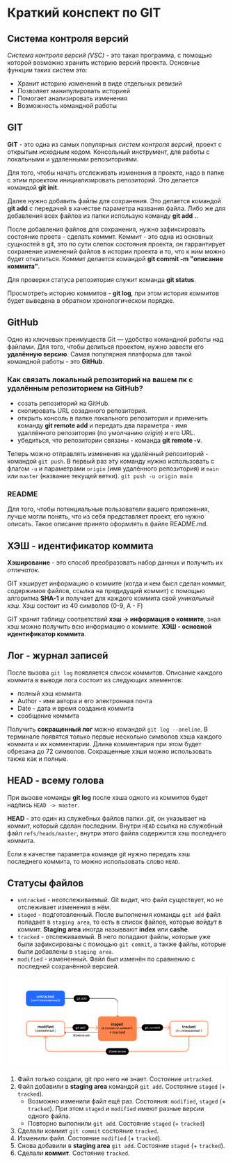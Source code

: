 # Краткий конспект по GIT

## Система контроля версий
*Система контроля версий (VSC)* - это такая программа, с помощью которой возможно хранить историю версий проекта.
Основные функции таких систем это:
* Хранит историю изменений в виде отдельных ревизий
* Позволяет манипулировать историей
* Помогает анализировать изменения
* Возможность командной работы

## GIT
**GIT** - это одна из самых популярных *систем контроля версий*, проект с открытым исходным кодом.
Консольный инструмент, для работы с локальными и удаленными репозиториями.

Для того, чтобы начать отслеживать изменения в проекте, надо в папке с этим проектом инициализировать репозиторий. Это делается командой **git init**.

Далее нужно добавить файлы для сохранения. Это делается командой **git add** с передачей в качестве параметра названия файла.
Либо же для добавления всех файлов из папки использую команду **git add .**.

После добавления файлов для сохранения, нужно зафиксировать состояние проета - сделать коммит. Коммит - это одна из основных сущностей в git, это по сути слепок состояния проекта,
он гаррантирует сохранение изменений файлов в истории проекта и то, что к ним можно будет откатиться. Коммит делается командой **git commit -m "описание коммита"**.

Для проверки статуса репозитория служит команда **git status**.

Просмотреть историю коммитов - **git log**, при этом история коммитов будет выведена в обратном хронологическом порядке.

## GitHub

Одно из ключевых преимуществ Git — удобство командной работы над файлами. Для того, чтобы делиться проектом, нужно завести его **удалённую версию**.
Самая популярная платформа для такой командной работы - это **GitHub**. 

### Как связать локальный репозиторий на вашем пк с удалённым репозиторием на GitHub?
* созать репозиторий на GitHub.
* скопировать URL созаднного репозитория.
* открыть консоль в папке локального репозитория и применить команду **git remote add** и передать два параметра - имя удаллённого репозитория (по умолчанию *origin*) и его URL.
* убедиться, что репозитории связаны - команда **git remote -v**.

Теперь можно отправлять изменения на удалённый репозиторий - командой `git push`. В первый раз эту команду нужно использовать с флагом `-u` и параметрами `origin`
(имя удалённого репозитория) и `main` или `master` (название текущей ветки). `git push -u origin main`

### README

Для того, чтобы потенциальные пользователи вашего приложения, лучше могли понять, что из себя представляет проект, его нужно описать. Такое описание принято оформлять в файле README.md.

## ХЭШ - идентификатор коммита

**Хэширование** - это способ преобразовать набор данных и получить их *отпечаток*.

GIT хэширует информацию о коммите (когда и кем бысл сделан коммит, содержимое файлов, ссылка на предидущий коммит) с помощью алгоритма **SHA-1** и получает для каждого коммита свой *уникальный хэш*.
Хэш состоит из 40 символов (0-9, A - F)

GIT хранит таблицу соответствий **хэш -> информация о коммите**, зная хэш можно получить всю информацию о коммите. **ХЭШ - основной идентификатор коммита**.

## Лог - журнал записей

После вызова `git log` появляется список коммитов. Описание каждого коммита в выводе лога состоит из следующих элементов:
* полный хэш коммита
* Author - имя автора и его электронная почта
* Date - дата и время создания коммита
* сообщение коммита

Получить **сокращенный лог** можно командой `git log --oneline`. В терминале появятся только первые несколько символов хэша каждого коммита и их комментарии.
Длина комментария при этом будет обрезана до 72 символов. Сокращенные хэши можно использовать также как и полные.

## HEAD - всему голова

При вызове команды **git log** после хэша одного из коммитов будет надпись `HEAD -> master`.

**HEAD** - это один из служебных файлов папки *.git*, он указывает на коммит, который сделан последним.
Внутри `HEAD` ссылка на служебный файл `refs/heads/master`, внутри этого файла содержится хэш последнего коммита.

Если в качестве параметра команде git нужно передать хэш последнего коммита, то можно использовать слово `HEAD`.

## Статусы файлов

* `untracked` - неотслеживаемый. Git видит, что файл существует, но не отслеживает изменения в нём.
* `staged` - подготовленный. После выполнения команды `git add` файл попадает в `staging area`, то есть в список файлов, которые войдут в коммит. **Staging area** иногда назыввают **index** или **cashe**.
* `tracked` - отслеживаемый. В него попадают файлы, которые уже были зафиксированы с помощью `git commit`, а также файлы, которые были добавлены в `staging area`.
* `modified` - измененный. Файл был изменён по сравнению с последней сохранённой версией.

![Диаграмма изменения статусов](/img/status_scheme.PNG)

1. Файл только создали, git про него не знает. Состояние `untracked`.
2. Файл добавили в **staging area** командой `git add`. Состояние `staged` (+ `tracked`).
    - Возможно изменили файл ещё раз. Состояния: `modified`, `staged` (+ `tracked`).
	При этом `staged` и `modified` имеют разные версии одного файла.
    - Повторно выполнили `git add`. Состояние `staged` (+ `tracked`)
3. Сделали коммит `git commit` состояние `tracked`.
4. Изменили файл. Состояние `modified` (+ `tracked`).
5. Снова добавили в **staging area** `git add`. Состояние `staged` (+ `tracked`).
6. Сделали **коммит**. Состояние `tracked`.